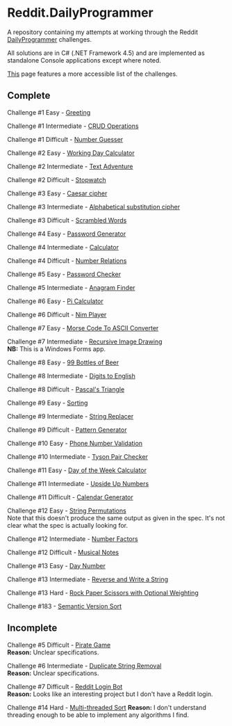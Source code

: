 Reddit.DailyProgrammer
======================

A repository containing my attempts at working through the Reddit [DailyProgrammer](http://www.reddit.com/r/dailyprogrammer) challenges.

All solutions are in C# (.NET Framework 4.5) and are implemented as standalone Console applications except where noted.

[This](https://www.reddit.com/r/dailyprogrammer/wiki/challenges) page features a more accessible list of the challenges.

Complete
--
Challenge #1 Easy - [Greeting](http://www.reddit.com/r/dailyprogrammer/comments/pih8x/easy_challenge_1/)

Challenge #1 Intermediate - [CRUD Operations](http://www.reddit.com/r/dailyprogrammer/comments/pihtx/intermediate_challenge_1/)

Challenge #1 Difficult - [Number Guesser](http://www.reddit.com/r/dailyprogrammer/comments/pii6j/difficult_challenge_1/)

Challenge #2 Easy - [Working Day Calculator](http://www.reddit.com/r/dailyprogrammer/comments/pjbj8/easy_challenge_2/)

Challenge #2 Intermediate - [Text Adventure](http://www.reddit.com/r/dailyprogrammer/comments/pjbuj/intermediate_challenge_2/)

Challenge #2 Difficult - [Stopwatch](http://www.reddit.com/r/dailyprogrammer/comments/pjsdx/difficult_challenge_2/)

Challenge #3 Easy - [Caesar cipher](http://www.reddit.com/r/dailyprogrammer/comments/pkw2m/2112012_challenge_3_easy/)

Challenge #3 Intermediate - [Alphabetical substitution cipher](http://www.reddit.com/r/dailyprogrammer/comments/pkwb1/2112012_challenge_3_intermediate/)

Challenge #3 Difficult - [Scrambled Words](http://www.reddit.com/r/dailyprogrammer/comments/pkwgf/2112012_challenge_3_difficult/)

Challenge #4 Easy - [Password Generator](http://www.reddit.com/r/dailyprogrammer/comments/pm6oj/2122012_challenge_4_easy/)

Challenge #4 Intermediate - [Calculator](http://www.reddit.com/r/dailyprogrammer/comments/pm6sq/2122012_challenge_4_intermediate/)

Challenge #4 Difficult - [Number Relations](http://www.reddit.com/r/dailyprogrammer/comments/pm7g7/2122012_challange_4_difficult/)

Challenge #5 Easy - [Password Checker](http://www.reddit.com/r/dailyprogrammer/comments/pnhyn/2122012_challenge_5_easy/)

Challenge #5 Intermediate - [Anagram Finder](http://www.reddit.com/r/dailyprogrammer/comments/pnhtj/2132012_challenge_5_intermediate/)

Challenge #6 Easy - [Pi Calculator](http://www.reddit.com/r/dailyprogrammer/comments/pp53w/2142012_challenge_6_easy/)

Challenge #6 Difficult - [Nim Player](http://www.reddit.com/r/dailyprogrammer/comments/pp7vo/2142012_challenge_6_difficult/)

Challenge #7 Easy - [Morse Code To ASCII Converter](http://www.reddit.com/r/dailyprogrammer/comments/pr2xr/2152012_challenge_7_easy/)

Challenge #7 Intermediate - [Recursive Image Drawing](http://www.reddit.com/r/dailyprogrammer/comments/pr265/2152012_challenge_7_intermediate/)  
**NB:** This is a Windows Forms app.

Challenge #8 Easy - [99 Bottles of Beer](http://www.reddit.com/r/dailyprogrammer/comments/pserp/2162012_challenge_8_easy/)

Challenge #8 Intermediate - [Digits to English](http://www.reddit.com/r/dailyprogrammer/comments/psewf/2162012_challenge_8_intermediate/)

Challenge #8 Difficult - [Pascal's Triangle](http://www.reddit.com/r/dailyprogrammer/comments/psf4n/2162012_challenge_8_difficult/)

Challenge #9 Easy - [Sorting](http://www.reddit.com/r/dailyprogrammer/comments/pu1rf/2172012_challenge_9_easy/)

Challenge #9 Intermediate - [String Replacer](http://www.reddit.com/r/dailyprogrammer/comments/pu1y6/2172012_challenge_9_intermediate/)

Challenge #9 Difficult - [Pattern Generator](https://www.reddit.com/r/dailyprogrammer/comments/pu2c0/2172012_challenge_9_difficult/)

Challenge #10 Easy - [Phone Number Validation](https://www.reddit.com/r/dailyprogrammer/comments/pv98f/2182012_challenge_10_easy/)

Challenge #10 Intermediate - [Tyson Pair Checker](https://www.reddit.com/r/dailyprogrammer/comments/pv8zm/2182012_challenge_10_intermediate/)

Challenge #11 Easy - [Day of the Week Calculator](https://www.reddit.com/r/dailyprogrammer/comments/pwons/2192012_challenge_11_easy/)

Challenge #11 Intermediate - [Upside Up Numbers](https://www.reddit.com/r/dailyprogrammer/comments/pwox3/2192012_challenge_11_intermediate/)

Challenge #11 Difficult - [Calendar Generator](https://www.reddit.com/r/dailyprogrammer/comments/pwpdz/2192012_challenge_11_difficult/)

Challenge #12 Easy - [String Permutations](https://www.reddit.com/r/dailyprogrammer/comments/pxs2x/2202012_challenge_12_easy/)  
Note that this doesn't produce the same output as given in the spec. It's not clear what the spec is actually looking for.

Challenge #12 Intermediate - [Number Factors](https://www.reddit.com/r/dailyprogrammer/comments/pxrzh/2202012_challenge_12_intermediate/)

Challenge #12 Difficult - [Musical Notes](https://www.reddit.com/r/dailyprogrammer/comments/pxsew/2202012_challenge_12_difficult/)

Challenge #13 Easy - [Day Number](https://www.reddit.com/r/dailyprogrammer/comments/pzo4w/2212012_challenge_13_easy/)

Challenge #13 Intermediate - [Reverse and Write a String](https://www.reddit.com/r/dailyprogrammer/comments/pzo7g/2212012_challenge_13_intermediate/)

Challenge #13 Hard - [Rock Paper Scissors with Optional Weighting](https://www.reddit.com/r/dailyprogrammer/comments/pzobz/2212012_challenge_13_difficult/)

Challenge #183 - [Semantic Version Sort](http://www.reddit.com/r/dailyprogrammer/comments/2igfj9/10062014_challenge_183_easy_semantic_version_sort/)

Incomplete
--
Challenge #5 Difficult - [Pirate Game](http://www.reddit.com/r/dailyprogrammer/comments/pniaw/2132012_challenge_5_difficult/)  
**Reason:** Unclear specifications.

Challenge #6 Intermediate - [Duplicate String Removal ](http://www.reddit.com/r/dailyprogrammer/comments/pp81n/2142012_challenge_6_intermediate/)  
**Reason:** Unclear specifications.

Challenge #7 Difficult - [Reddit Login Bot](http://www.reddit.com/r/dailyprogrammer/comments/pr4vo/2152012_challenge_7_difficult/)  
**Reason:** Looks like an interesting project but I don't have a Reddit login.

Challenge #14 Hard - [Multi-threaded Sort](https://www.reddit.com/r/dailyprogrammer/comments/q2kbt/2232012_challenge_14_difficult/)
**Reason:** I don't understand threading enough to be able to implement any algorithms I find.